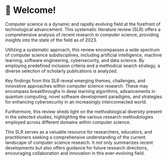 # 👋 Welcome!

Computer science is a dynamic and rapidly evolving field at the forefront of technological advancement. This systematic literature review (SLR) offers a comprehensive analysis of recent research in computer science, providing insights into the state of the field as of 2023.

Utilizing a systematic approach, this review encompasses a wide spectrum of computer science subdisciplines, including artificial intelligence, machine learning, software engineering, cybersecurity, and data science. By employing predefined inclusion criteria and a methodical search strategy, a diverse selection of scholarly publications is analyzed.

Key findings from this SLR reveal emerging themes, challenges, and innovative approaches within computer science research. These may encompass breakthroughs in deep learning algorithms, advancements in quantum computing, novel software development paradigms, and strategies for enhancing cybersecurity in an increasingly interconnected world.

Furthermore, this review sheds light on the methodological diversity present in the selected studies, highlighting the various research methodologies employed across different domains within computer science.

This SLR serves as a valuable resource for researchers, educators, and practitioners seeking a comprehensive understanding of the current landscape of computer science research. It not only summarizes recent developments but also offers guidance for future research directions, encouraging collaboration and innovation in this ever-evolving field.
